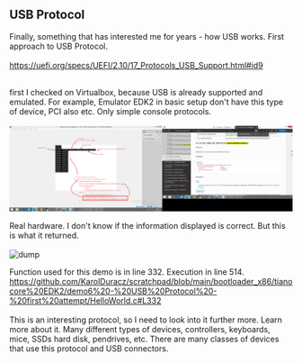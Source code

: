 <h2>USB Protocol</h2>

Finally, something that has interested me for years - how USB works. First approach to USB Protocol.
<br /><br />
https://uefi.org/specs/UEFI/2.10/17_Protocols_USB_Support.html#id9
<br /><br />

first I checked on Virtualbox, because USB is already supported and emulated. For example, Emulator EDK2 in basic setup don't have this type of device, PCI also etc. Only simple console protocols.<br /><br />
![dump](https://github.com/KarolDuracz/scratchpad/blob/main/bootloader_x86/tianocore%20EDK2/demo6%20-%20USB%20Protocol%20-%20first%20attempt/53%20-%2006-02-2025%20-%20ok%20na%20virtual%20box%20dziala%20teraz%20test%20na%20real%20hw.png?raw=true)

Real hardware. I don't know if the information displayed is correct. But this is what it returned.<br /><br />
![dump](https://github.com/KarolDuracz/scratchpad/blob/main/bootloader_x86/tianocore%20EDK2/demo6%20-%20USB%20Protocol%20-%20first%20attempt/1738865096417.jpg?raw=true)

Function used for this demo is in line 332. Execution in line 514.
https://github.com/KarolDuracz/scratchpad/blob/main/bootloader_x86/tianocore%20EDK2/demo6%20-%20USB%20Protocol%20-%20first%20attempt/HelloWorld.c#L332
<br /><br />
This is an interesting protocol, so I need to look into it further more. Learn more about it. Many different types of devices, controllers, keyboards, mice, SSDs hard disk, pendrives, etc. There are many classes of devices that use this protocol and USB connectors.
